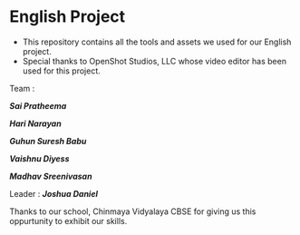# English Project

* This repository contains all the tools and assets we used for our English project. 
* Special thanks to OpenShot Studios, LLC whose video editor has been used for this project.

Team :

***Sai Pratheema***

_**Hari Narayan**_

_**Guhun Suresh Babu**_

_**Vaishnu Diyess**_

_**Madhav Sreenivasan**_

Leader : _**Joshua Daniel**_

Thanks to our school, Chinmaya Vidyalaya CBSE for giving us this oppurtunity to exhibit our skills.
